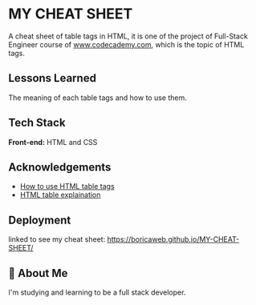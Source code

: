 
# MY CHEAT SHEET

A cheat sheet of table tags in HTML, it is one of the project of Full-Stack Engineer course of www.codecademy.com, which is the topic of HTML tags.


## Lessons Learned

The meaning of each table tags and how to use them.


## Tech Stack

**Front-end:** HTML and CSS


## Acknowledgements

 - [How to use HTML table tags](https://www.w3schools.com/html/html_tables.asp)
 - [HTML table explaination](https://developer.mozilla.org/en-US/docs/Learn_web_development/Core/Structuring_content/Table_accessibility)


## Deployment

linked to see my cheat sheet: https://boricaweb.github.io/MY-CHEAT-SHEET/


## 🚀 About Me
I'm studying and learning to be a full stack developer.


